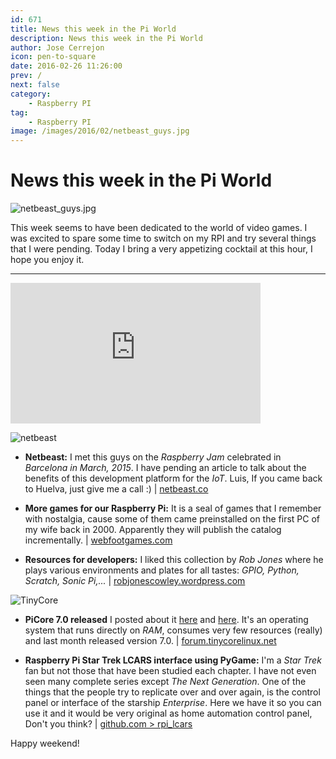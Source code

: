```yaml
---
id: 671
title: News this week in the Pi World
description: News this week in the Pi World
author: Jose Cerrejon
icon: pen-to-square
date: 2016-02-26 11:26:00
prev: /
next: false
category:
    - Raspberry PI
tag:
    - Raspberry PI
image: /images/2016/02/netbeast_guys.jpg
---
```


# News this week in the Pi World

![netbeast_guys.jpg](/images/2016/02/netbeast_guys.jpg)

This week seems to have been dedicated to the world of video games. I was excited to spare some time to switch on my RPI and try several things that I were pending. Today I bring a very appetizing cocktail at this hour, I hope you enjoy it.

---

<iframe width="400" height="225" src="https://www.youtube.com/embed/HCEL9O3ie40?rel=0&amp;showinfo=0" frameborder="0" allowfullscreen></iframe>

![netbeast](/images/2016/02/netbeast.png)

-   **Netbeast:** I met this guys on the _Raspberry Jam_ celebrated in _Barcelona in March, 2015_. I have pending an article to talk about the benefits of this development platform for the _IoT_. Luis, If you came back to Huelva, just give me a call :) | [netbeast.co](https://netbeast.co/)

-   **More games for our Raspberry Pi:** It is a seal of games that I remember with nostalgia, cause some of them came preinstalled on the first PC of my wife back in 2000. Apparently they will publish the catalog incrementally. | [webfootgames.com](https://www.webfootgames.com/pi/)

-   **Resources for developers:** I liked this collection by _Rob Jones_ where he plays various environments and plates for all tastes: _GPIO, Python, Scratch, Sonic Pi,..._ | [robjonescowley.wordpress.com](https://robjonescowley.wordpress.com/resources/)

![TinyCore](/images/2014/02/picore_desktop_02_min.jpg)

-   **PiCore 7.0 released** I posted about it [here](/post.php?id=361) and [here](/post.php?id=362). It's an operating system that runs directly on _RAM_, consumes very few resources (really) and last month released version 7.0. | [forum.tinycorelinux.net](https://forum.tinycorelinux.net/index.php/topic,19469.0.html)

-   **Raspberry Pi Star Trek LCARS interface using PyGame:** I'm a _Star Trek_ fan but not those that have been studied each chapter. I have not even seen many complete series except _The Next Generation_. One of the things that the people try to replicate over and over again, is the control panel or interface of the starship _Enterprise_. Here we have it so you can use it and it would be very original as home automation control panel, Don't you think? | [github.com > rpi_lcars](https://github.com/tobykurien/rpi_lcars)

Happy weekend!
